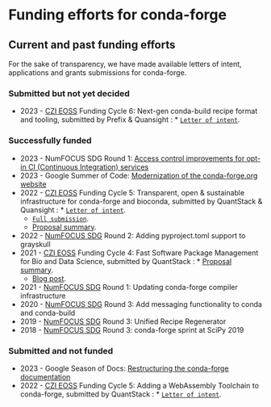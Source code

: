 
# Funding efforts for conda-forge

<!-- Fundable efforts -->
<!-- ---------------- -->
<!-- Please check this repository for more details (WIP). -->

## Current and past funding efforts

For the sake of transparency, we have made available letters of intent, applications and grants submissions for conda-forge.

### Submitted but not yet decided

* 2023 - [CZI EOSS](https://chanzuckerberg.com/eoss/) Funding Cycle 6: Next-gen conda-build recipe format and tooling, submitted by Prefix & Quansight
  : * [`Letter of intent`](/_static/czi-eoss-6-loi-build-tools.pdf).

### Successfully funded

* 2023 - NumFOCUS SDG Round 1: [Access control improvements for opt-in CI (Continuous Integration) services](sdg-2023-1.md)
* 2023 - Google Summer of Code: [Modernization of the conda-forge.org website](gsoc-2023.md)
* 2022 - [CZI EOSS](https://chanzuckerberg.com/eoss/) Funding Cycle 5: Transparent, open & sustainable infrastructure for conda-forge and bioconda, submitted by QuantStack & Quansight
  : * [`Letter of intent`](/_static/czi-eoss-5-loi-infra.pdf).
    * [`Full submission`](/_static/czi-eoss-5-full-infra.pdf).
    * [Proposal summary](https://chanzuckerberg.com/eoss/proposals/transparent-open-sustainable-infrastructure-for-conda-forge-and-bioconda/).
* 2022 - [NumFOCUS SDG](https://numfocus.org/programs/small-development-grants) Round 2: Adding pyproject.toml support to grayskull
* 2021 - [CZI EOSS](https://chanzuckerberg.com/eoss/) Funding Cycle 4: Fast Software Package Management for Bio and Data Science, submitted by QuantStack
  : * [Proposal summary](https://chanzuckerberg.com/eoss/proposals/fast-software-package-management-for-bio-and-data-science/).
    * [Blog post](https://wolfv.medium.com/the-mamba-project-and-the-czi-grant-ec88fb27c25).
* 2021 - [NumFOCUS SDG](https://numfocus.org/programs/small-development-grants) Round 1: Updating conda-forge compiler infrastructure
* 2020 - [NumFOCUS SDG](https://numfocus.org/programs/small-development-grants) Round 3: Add messaging functionality to conda and conda-build
* 2019 - [NumFOCUS SDG](https://numfocus.org/programs/small-development-grants) Round 3: Unified Recipe Regenerator
* 2018 - [NumFOCUS SDG](https://numfocus.org/programs/small-development-grants) Round 3: conda-forge sprint at SciPy 2019

### Submitted and not funded

* 2023 - Google Season of Docs: [Restructuring the conda-forge documentation](gsod-2023.md)
* 2022 - [CZI EOSS](https://chanzuckerberg.com/eoss/) Funding Cycle 5: Adding a WebAssembly Toolchain to conda-forge, submitted by QuantStack
  : * [`Letter of intent`](/_static/czi-eoss-5-loi-wasm.pdf).

<!-- links -->
